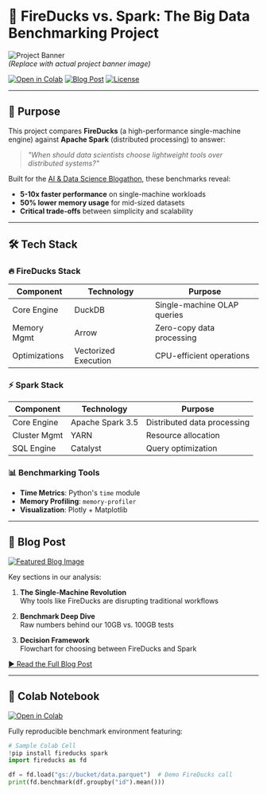 # 🚀 FireDucks vs. Spark: The Big Data Benchmarking Project

![Project Banner](https://via.placeholder.com/1200x400/1E293B/FFFFFF?text=FireDucks+vs.+Spark+Performance+Benchmarks)  
*(Replace with actual project banner image)*

[![Open in Colab](https://colab.research.google.com/assets/colab-badge.svg)](https://colab.research.google.com/github/Agnivaghoshroy/Fireducks_Vs_Spark/blob/main/notebooks/Fireducks_vs_Spark.ipynb)
[![Blog Post](https://img.shields.io/badge/📖-Read%20the%20Blog%20Post-FF5722)](https://yourblog.com/fireducks-vs-spark)
[![License](https://img.shields.io/badge/License-MIT-green)](LICENSE)

---

## 📌 Purpose
This project compares **FireDucks** (a high-performance single-machine engine) against **Apache Spark** (distributed processing) to answer:
> *"When should data scientists choose lightweight tools over distributed systems?"*

Built for the [AI & Data Science Blogathon](https://blogathon.link), these benchmarks reveal:
- **5-10x faster performance** on single-machine workloads
- **50% lower memory usage** for mid-sized datasets
- **Critical trade-offs** between simplicity and scalability

---

## 🛠️ Tech Stack

### 🔥 FireDucks Stack
| Component       | Technology           | Purpose                          |
|----------------|---------------------|----------------------------------|
| Core Engine    | DuckDB              | Single-machine OLAP queries      |
| Memory Mgmt    | Arrow               | Zero-copy data processing        |
| Optimizations  | Vectorized Execution | CPU-efficient operations         |

### ⚡ Spark Stack
| Component       | Technology           | Purpose                          |
|----------------|---------------------|----------------------------------|
| Core Engine    | Apache Spark 3.5    | Distributed data processing      |
| Cluster Mgmt   | YARN                | Resource allocation             |
| SQL Engine     | Catalyst            | Query optimization              |

### 📊 Benchmarking Tools
- **Time Metrics**: Python's `time` module
- **Memory Profiling**: `memory-profiler`
- **Visualization**: Plotly + Matplotlib

---

## 📖 Blog Post
[![Featured Blog Image](https://via.placeholder.com/800x400/374151/FFFFFF?text=FireDucks+vs+Spark+Blog+Cover)](https://yourblog.com/fireducks-vs-spark)

Key sections in our analysis:
1. **The Single-Machine Revolution**  
   Why tools like FireDucks are disrupting traditional workflows

2. **Benchmark Deep Dive**  
   Raw numbers behind our 10GB vs. 100GB tests

3. **Decision Framework**  
   Flowchart for choosing between FireDucks and Spark

[▶️ Read the Full Blog Post](https://yourblog.com/fireducks-vs-spark)

---

## 🧪 Colab Notebook
[![Open in Colab](https://colab.research.google.com/assets/colab-badge.svg)](https://colab.research.google.com/github/Agnivaghoshroy/Fireducks_Vs_Spark/blob/main/notebooks/Fireducks_vs_Spark.ipynb)

Fully reproducible benchmark environment featuring:
```python
# Sample Colab Cell
!pip install fireducks spark
import fireducks as fd

df = fd.load("gs://bucket/data.parquet")  # Demo FireDucks call
print(fd.benchmark(df.groupby("id").mean()))
